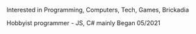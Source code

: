Interested in Programming, Computers, Tech, Games, Brickadia

Hobbyist programmer - JS, C# mainly
Began 05/2021
